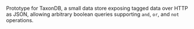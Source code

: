 Prototype for TaxonDB, a small data store exposing tagged data over HTTP as JSON, allowing arbitrary boolean queries supporting `and`, `or`, and `not` operations.
